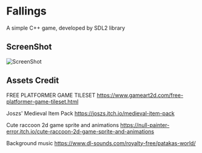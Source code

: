 
# Fallings
A simple C++ game, developed by SDL2 library

## ScreenShot
![ScreenShot](https://s3.us-east-2.amazonaws.com/sean-publiccontent/Capture.PNG)

## Assets Credit
FREE PLATFORMER GAME TILESET
https://www.gameart2d.com/free-platformer-game-tileset.html

Joszs' Medieval Item Pack 
https://joszs.itch.io/medieval-item-pack

Cute raccoon 2d game sprite and animations
https://null-painter-error.itch.io/cute-raccoon-2d-game-sprite-and-animations

Background music 
https://www.dl-sounds.com/royalty-free/patakas-world/
